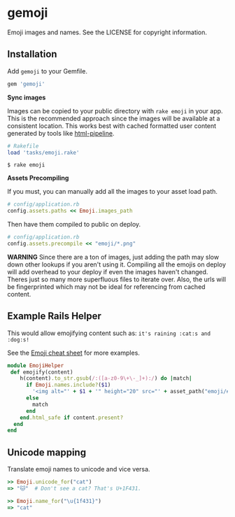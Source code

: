 gemoji
======

Emoji images and names. See the LICENSE for copyright information.


Installation
------------

Add `gemoji` to your Gemfile.

``` ruby
gem 'gemoji'
```

**Sync images**

Images can be copied to your public directory with `rake emoji` in your app. This is the recommended approach since the images will be available at a consistent location. This works best with cached formatted user content generated by tools like [html-pipeline](https://github.com/jch/html-pipeline).

``` ruby
# Rakefile
load 'tasks/emoji.rake'
```

```
$ rake emoji
```

**Assets Precompiling**

If you must, you can manually add all the images to your asset load path.

``` ruby
# config/application.rb
config.assets.paths << Emoji.images_path
```

Then have them compiled to public on deploy.

``` ruby
# config/application.rb
config.assets.precompile << "emoji/*.png"
```

**WARNING** Since there are a ton of images, just adding the path may slow down other lookups if you aren't using it. Compiling all the emojis on deploy will add overhead to your deploy if even the images haven't changed. Theres just so many more superfluous files to iterate over. Also, the urls will be fingerprinted which may not be ideal for referencing from cached content.


Example Rails Helper
--------------------

This would allow emojifying content such as: `it's raining :cat:s and :dog:s!`

See the [Emoji cheat sheet](http://www.emoji-cheat-sheet.com) for more examples.

```ruby
module EmojiHelper
 def emojify(content)
    h(content).to_str.gsub(/:([a-z0-9\+\-_]+):/) do |match|
      if Emoji.names.include?($1)
        '<img alt="' + $1 + '" height="20" src="' + asset_path("emoji/#{$1}.png") + '" style="vertical-align:middle" width="20" />'
      else
        match
      end
    end.html_safe if content.present?
  end
end
```

Unicode mapping
---------------

Translate emoji names to unicode and vice versa.

```ruby
>> Emoji.unicode_for("cat")
=> "🐱"  # Don't see a cat? That's U+1F431.

>> Emoji.name_for("\u{1f431}")
=> "cat"
```
